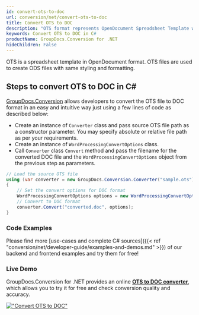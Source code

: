 ```yaml
---
id: convert-ots-to-doc
url: conversion/net/convert-ots-to-doc
title: Convert OTS to DOC
description: "OTS format represents OpenDocument Spreadsheet Template with .ots extension. Learn how to convert OTS to DOC file programmatically in C# language using GroupDocs.Conversion for .NET library."
keywords: Convert OTS to DOC in C#
productName: GroupDocs.Conversion for .NET
hideChildren: False
---
```


OTS is a spreadsheet template in OpenDocument format. OTS files are used to create ODS files with same styling and formatting.

## Steps to convert OTS to DOC in C#

[GroupDocs.Conversion](https://products.groupdocs.com/conversion/net) allows developers to convert the OTS file to DOC format in an easy and intuitive way just using a few lines of code as described below:

* Create an instance of `Converter` class and pass source OTS file path as a constructor parameter. You may specify absolute or relative file path as per your requirements. 
* Create an instance of `WordProcessingConvertOptions` class.
* Call `Converter` class `Convert` method and pass the filename for the converted DOC file and the `WordProcessingConvertOptions` object from the previous step as parameters.

```csharp
// Load the source OTS file
using (var converter = new GroupDocs.Conversion.Converter("sample.ots"))
{
    // Set the convert options for DOC format
    WordProcessingConvertOptions options = new WordProcessingConvertOptions();
    // Convert to DOC format
    converter.Convert("converted.doc", options);
}
```

### Code Examples

Please find more [use-cases and complete C# sources]({{< ref "conversion/net/developer-guide/examples-and-demos.md" >}}) of our backend and frontend examples and try them for free!

### Live Demo

GroupDocs.Conversion for .NET provides an online [**OTS to DOC converter**](https://products.groupdocs.app/conversion/ots-to-doc), which allows you to try it for free and check conversion quality and accuracy.

[!["Convert OTS to DOC"](conversion/net/images/convert-ots-to-doc.png)](https://products.groupdocs.app/conversion/ots-to-doc)